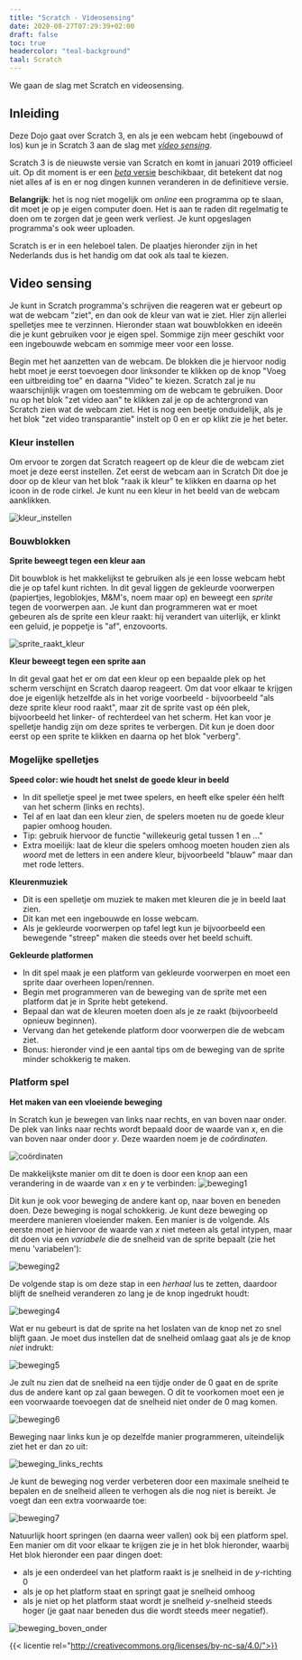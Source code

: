 ```yaml
---
title: "Scratch - Videosensing"
date: 2020-08-27T07:29:39+02:00
draft: false
toc: true
headercolor: "teal-background"
taal: Scratch
---
```


We gaan de slag met Scratch en videosensing.

<!--more--> 

## Inleiding
Deze Dojo gaat over Scratch 3, en als je een webcam hebt (ingebouwd of los) kun je in Scratch 3 aan de slag met [*video sensing*](#videosensing).

Scratch 3 is de nieuwste versie van Scratch en komt in januari 2019 officieel uit. Op dit moment is er een [_beta_ versie](https://beta.scratch.mit.edu) beschikbaar, dit betekent dat nog niet alles af is en er nog dingen kunnen veranderen in de definitieve versie.

**Belangrijk**: het is nog niet mogelijk om _online_ een programma op te slaan, dit moet je op je eigen computer doen. Het is aan te raden dit regelmatig te doen om te zorgen dat je geen werk verliest. Je kunt opgeslagen programma's ook weer uploaden.

Scratch is er in een heleboel talen. De plaatjes hieronder zijn in het Nederlands dus is het handig om dat ook als taal te kiezen.

## Video sensing

Je kunt in Scratch programma's schrijven die reageren wat er gebeurt op wat de webcam "ziet", en dan ook de kleur van wat ie ziet. Hier zijn allerlei spelletjes mee te verzinnen. Hieronder staan wat bouwblokken en ideeën die je kunt gebruiken voor je eigen spel. Sommige zijn meer geschikt voor een ingebouwde webcam en sommige meer voor een losse.

Begin met het aanzetten van de webcam. De blokken die je hiervoor nodig hebt moet je eerst toevoegen door linksonder te klikken op de knop "Voeg een uitbreiding toe" en daarna "Video" te kiezen. Scratch zal je nu waarschijnlijk vragen om toestemming om de webcam te gebruiken. Door nu op het blok "zet video aan" te klikken zal je op de achtergrond van Scratch zien wat de webcam ziet. Het is nog een beetje onduidelijk, als je het blok "zet video transparantie" instelt op 0 en er op klikt zie je het beter.

### Kleur instellen

Om ervoor te zorgen dat Scratch reageert op de kleur die de webcam ziet moet je deze eerst instellen. Zet eerst de webcam aan in Scratch  Dit doe je door op de kleur van het blok "raak ik kleur" te klikken en daarna op het icoon in de rode cirkel. Je kunt nu een kleur in het beeld van de webcam aanklikken.

![kleur_instellen](images/kleur_instellen.png)
 
### Bouwblokken

**Sprite beweegt tegen een kleur aan**

Dit bouwblok is het makkelijkst te gebruiken als je een losse webcam hebt die je op tafel kunt richten. In dit geval liggen de gekleurde voorwerpen (papiertjes, legoblokjes, M&M's, noem maar op) en beweegt een *sprite* tegen de voorwerpen aan. Je kunt dan programmeren wat er moet gebeuren als de sprite een kleur raakt: hij verandert van uiterlijk, er klinkt een geluid, je poppetje is "af", enzovoorts.

![sprite_raakt_kleur](images/sprite_raakt_kleur.png)

**Kleur beweegt tegen een sprite aan**

In dit geval gaat het er om dat een kleur op een bepaalde plek op het scherm verschijnt en Scratch daarop reageert. Om dat voor elkaar te krijgen doe je eigenlijk hetzelfde als in het vorige voorbeeld - bijvoorbeeld "als deze sprite kleur rood raakt", maar zit de sprite vast op één plek, bijvoorbeeld het linker- of rechterdeel van het scherm. Het kan voor je spelletje handig zijn om deze sprites te verbergen. Dit kun je doen door eerst op een sprite te klikken en daarna op het blok "verberg".

### Mogelijke spelletjes


**Speed color: wie houdt het snelst de goede kleur in beeld**
- In dit spelletje speel je met twee spelers, en heeft elke speler één helft van het scherm (links en rechts).
- Tel af en laat dan een kleur zien, de spelers moeten nu de goede kleur papier omhoog houden.
- Tip: gebruik hiervoor de functie "willekeurig getal tussen 1 en ..."
- Extra moeilijk: laat de kleur die spelers omhoog moeten houden zien als *woord* met de letters in een andere kleur, bijvoorbeeld "blauw" maar dan met rode letters.

**Kleurenmuziek**
- Dit is een spelletje om muziek te maken met kleuren die je in beeld laat zien.
- Dit kan met een ingebouwde en losse webcam.
- Als je gekleurde voorwerpen op tafel legt kun je bijvoorbeeld een bewegende "streep" maken die steeds over het beeld schuift.

**Gekleurde platformen**
- In dit spel maak je een platform van gekleurde voorwerpen en moet een sprite daar overheen lopen/rennen.
- Begin met programmeren van de beweging van de sprite met een platform dat je in Sprite hebt getekend.
- Bepaal dan wat de kleuren moeten doen als je ze raakt (bijvoorbeeld opnieuw beginnen).
- Vervang dan het getekende platform door voorwerpen die de webcam ziet.
- Bonus: hieronder vind je een aantal tips om de beweging van de sprite minder schokkerig te maken.

### Platform spel

**Het maken van een vloeiende beweging**

In Scratch kun je bewegen van links naar rechts, en van boven naar onder. De plek van links naar rechts wordt bepaald door de waarde van *x*, en die van boven naar onder door *y*. Deze waarden noem je de *coördinaten*.

![coördinaten](images/coords.png)

De makkelijkste manier om dit te doen is door een knop aan een verandering in de waarde van *x* en *y* te verbinden:
![beweging1](images/beweging1.png)

Dit kun je ook voor beweging de andere kant op, naar boven en beneden doen. Deze beweging is nogal schokkerig. Je kunt deze beweging op meerdere manieren vloeiender maken. Een manier is de volgende. Als eerste moet je hiervoor de waarde van *x* niet meteen als getal intypen, maar dit doen via een *variabele* die de snelheid van de sprite bepaalt (zie het menu 'variabelen'):

![beweging2](images/beweging2.png)

De volgende stap is om deze stap in een *herhaal* lus te zetten, daardoor blijft de snelheid veranderen zo lang je de knop ingedrukt houdt:

![beweging4](images/beweging4.png)

Wat er nu gebeurt is dat de sprite na het loslaten van de knop net zo snel blijft gaan. Je moet dus instellen dat de snelheid omlaag gaat als je de knop *niet* indrukt:

![beweging5](images/beweging5.png)

Je zult nu zien dat de snelheid na een tijdje onder de 0 gaat en de sprite dus de andere kant op zal gaan bewegen. O dit te voorkomen moet een je een voorwaarde toevoegen dat de snelheid niet onder de 0 mag komen.

![beweging6](images/beweging6.png)

Beweging naar links kun je op dezelfde manier programmeren, uiteindelijk ziet het er dan zo uit:

![beweging_links_rechts](images/beweging_links_rechts.png)

Je kunt de beweging nog verder verbeteren door een maximale snelheid te bepalen en de snelheid alleen te verhogen als die nog niet is bereikt. Je voegt dan een extra voorwaarde toe:

![beweging7](images/beweging7.png)

Natuurlijk hoort springen (en daarna weer vallen) ook bij een platform spel. Een manier om dit voor elkaar te krijgen zie je in het blok hieronder, waarbij 
Het blok hieronder een paar dingen doet:
- als je een onderdeel van het platform raakt is je snelheid in de _y_-richting 0
- als je op het platform staat en springt gaat je snelheid omhoog
- als je niet op het platform staat wordt je snelheid _y_-snelheid steeds hoger (je gaat naar beneden dus die wordt steeds meer negatief).


![beweging_boven_onder](images/beweging_boven_onder.png)

{{< licentie rel="http://creativecommons.org/licenses/by-nc-sa/4.0/">}}